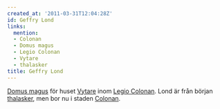 ```yaml
---
created_at: '2011-03-31T12:04:28Z'
id: Geffry Lond
links:
  mention:
  - Colonan
  - Domus magus
  - Legio Colonan
  - Vytare
  - thalasker
title: Geffry Lond
---
```


[Domus magus] för huset [Vytare] inom [Legio Colonan]. Lond är från början [thalasker], men bor nu i
staden [Colonan].

  [Domus magus]: Domus_magus
  [Vytare]: Vytare
  [Legio Colonan]: Legio_Colonan
  [thalasker]: thalasker
  [Colonan]: Colonan